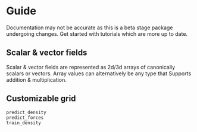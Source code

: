 # Guide

Documentation may not be accurate as this is a beta stage package undergoing changes. Get started with tutorials which are more up to date.

## Scalar & vector fields

Scalar & vector fields are represented as 2d/3d arrays of canonically scalars or vectors. Array values can alternatively be any type that Supports addition & multiplication.

## Customizable grid

```@docs
predict_density
predict_forces
train_density
```
